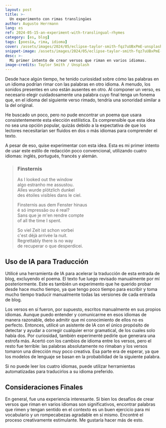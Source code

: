 ```yaml
---
layout: post
title: >-
  Un experimento con rimas translingües
author: Augusto Herrmann
lang: es
ref: 2024-05-15-an-experiment-with-translingual-rhymes
category: [es, blog]
tags: [poesía, rima, idioma]
cover: /assets/images/2024/05/eclipse-taylor-smith-fqz7uUBxPmE-unsplash.jpg
snippet-image: /assets/images/2024/05/eclipse-taylor-smith-fqz7uUBxPmE-unsplash.jpg
desc: >-
  Mi primer intento de crear versos que riman en varios idiomas.
image-credits: Taylor Smith / Unsplash
---
```

Desde hace algún tiempo, he tenido curiosidad sobre cómo las palabras
en un idioma podrían rimar con las palabras en otro idioma. A menudo,
los sonidos presentes en uno están ausentes en otro. Al componer un
verso, es necesario elegir cuidadosamente una palabra cuyo final tenga
un fonema que, en el idioma del siguiente verso rimado, tendría una
sonoridad similar a la del original.

He buscado un poco, pero no pude encontrar un poema que usara
consistentemente esta elección estilística. Es comprensible que esta
idea no sea una opción popular, quizás debido a la expectativa de que
los lectores necesitarían ser fluidos en dos o más idiomas para
comprender el texto.

A pesar de eso, quise experimentar con esta idea. Esta es mi primer
intento de usar este estilo de redacción poco convencional, utilizando
cuatro idiomas: inglés, portugués, francés y alemán.

> ### Finsternis
> 
> As I looked out the window <br/>
> algo estranho me assustou. <br/>
> Alles wurde plötzlich dunkel <br/>
> des étoiles visibles dans le ciel. <br/>
> 
> Finsternis aus dem Fenster hinaus <br/>
> é só impressão ou é real? <br/>
> Sans que je m'en rendre compte <br/>
> of all the time I spent. <br/>
> 
> So viel Zeit ist schon vorbei <br/>
> c'est déjà arrivée la nuit. <br/>
> Regrettably there is no way <br/>
> de recuperar o que desperdicei. <br/>


## Uso de IA para Traducción

Utilicé una herramienta de IA para acelerar la traducción de esta
entrada de blog, excluyendo el poema. El texto fue luego revisado
manualmente por mí posteriormente. Este es también un experimento que
he querido probar desde hace mucho tiempo, ya que tengo poco tiempo
para escribir y toma mucho tiempo traducir manualmente todas las
versiones de cada entrada de blog.

Los versos en sí fueron, por supuesto, escritos manualmente en sus
propios idiomas. Aunque puedo entender y comunicarme en esos idiomas
de manera razonable, debo admitir que mi conocimiento de ellos no es
perfecto. Entonces, utilicé un asistente de IA con el único propósito
de detectar y ayudar a corregir cualquier error gramatical, de los
cuales solo había dos. Por curiosidad, también experimenté
pedirle que generara una estrofa más. Acertó con los cambios de idioma
entre los versos, pero el resto fue terrible: las palabras
absolutamente no rimaban y los versos tomaron una dirección muy poco
creativa. Esa parte era de esperar, ya que los modelos de lenguaje se
basan en la probabilidad de la siguiente palabra.

Si no puede leer los cuatro idiomas, puede utilizar herramientas
automatizadas para traducirlos a su idioma preferido.


## Consideraciones Finales

En general, fue una experiencia interesante. Si bien los desafíos de
crear versos que riman en varios idiomas son significativos, encontrar
palabras que rimen y tengan sentido en el contexto es un buen ejercicio
para mi vocabulario y un rompecabezas agradable en sí mismo. Encontré
el proceso creativamente estimulante. Me gustaría hacer más de esto.
